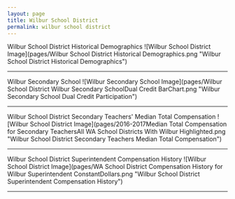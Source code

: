 ```yaml
---
layout: page
title: Wilbur School District
permalink: wilbur school district
---
```



Wilbur School District Historical Demographics
![Wilbur School District Image](pages/Wilbur School District Historical Demographics.png "Wilbur School District Historical Demographics")

___

Wilbur Secondary School
![Wilbur Secondary School Image](pages/Wilbur School District Wilbur Secondary SchoolDual Credit BarChart.png "Wilbur Secondary School Dual Credit Participation")

___

Wilbur School District Secondary Teachers' Median Total Compensation
![Wilbur School District Image](pages/2016-2017Median Total Compensation for Secondary TeachersAll WA School Districts With Wilbur Highlighted.png "Wilbur School District Secondary Teachers Median Total Compensation")

___

Wilbur School District Superintendent Compensation History
![Wilbur School District Image](pages/WA School District Compensation History for Wilbur Superintendent ConstantDollars.png "Wilbur School District Superintendent Compensation History")

___

